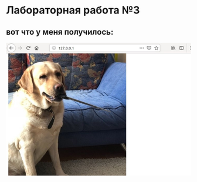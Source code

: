 Лабораторная работа №3
==========================

вот что у меня получилось:
--------------------------

![bph](12.jpg)
